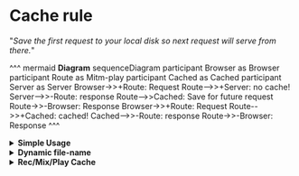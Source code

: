 # Cache rule

"_Save the first request to your local disk so next request will serve from there._"

^^^ mermaid **Diagram**
sequenceDiagram
    participant Browser as Browser
    participant Route as Mitm-play
    participant Cached as Cached
    participant Server as Server
    Browser->>+Route: Request
    Route-->>+Server: no cache!
    Server-->>-Route: response
    Route-->>Cached: Save for future request
    Route->>-Browser: Response
    Browser->>+Route: Request
    Route-->>+Cached: cached!
    Cached-->>-Route: response
    Route->>-Browser: Response
^^^

<details><summary><b>Simple Usage</b></summary>

## Simple Usage
For simple caching, minimum requirement to set up are the `url` and `contentType`. Example below show `url` combine with regex notation 

```js
'cache:_test~01': {
  '/css/_.+': { // internally, lookup will use regex generated from this key
    contentType: ['css']
  }
}
```
By default, file-cache will be stored in Mitm-play profile under browser name folder
<div class="details" title="Cache will be save on Mitm-play profile">

![Icon](./cache-01-file.png 'cache-01-file:att width=340px')

Structure folder will resemble the URL path, the `headers` information is saved into `$` folder 

![Icon](./cache-01-logs.png 'cache-01-logs:att width=700px')

</div>
</details>

<details><summary><b>Dynamic file-name</b></summary>

## Dynamic file-name: with regex grouping
`file` property was introduce to move file-cache from Mitm-profile, value can be just literal String (but restricted the usefullness) or combine with _reqex search-result-label_ denoted with `:1`, `:2`, etc.
```js
'cache:_test~02': {
  '/css/(_.+).css': {
    contentType: ['css'],
    file: '_assets_/:1',
  }
},
```
if file containts _forward slash_ `/` it will be interpeted as folder

<div class="details" title="Cache will be save on user-route">

![Icon](./cache-02-file.png 'cache-02-file:att width=200px')

The file-name saved will have additional text to covers some scenarios:
* `method` to support action based on `method` ie: CRUD in REST style API
* `file-ext` it's a translate from content-type

![Icon](./cache-02-logs.png 'cache-02-logs:att width=700px')

</div>

`path` property can be use to denoted folder so file doesn't need to contains path 
```js
'cache:_test~03': {
  '/css/(_.+).css': {
    contentType: ['css'],
    path: '_assets_',
    file: ':1',
  }
},
```
or file-cached need to be living on your home-folder
```js
path: '~/_assets_'
```
or your root-folder
```js
path: '/_assets_'
```
</details>

<details><summary><b>Rec/Mix/Play Cache</b></summary>

## Rec/Mix/Play Cache
`seq` property it was introduce to record caching sequences to the same `URL`, typically `cache` act as **record & replay steps**, this scenario usually to debug UI bug with specific steps of the flow of app.

It must have a **html-tag** to flag as the start of steps so the sequences can be counted correctly.

```js
'cache:_test~22': {
  '/css/(_.+).css': {
    contentType: ['css'],
    file: '_assets_/my-css',
    seq: true,
  }
},
```
### Html-tag
```js
html: {
  '/typing-test$': {
    tags: 'activity',
  }
},
```
### How to run
The first step is to record the flow and do the navigation
```
$ mitm-play -a='rec:activity' 
```

Next step is to replay the flow
```
$ mitm-play -a='play:activity' 
```
OR it can add as an option tags
```js
'args:activity~a.rec': {
  activity: 'rec:activity',
},
'args:activity~b.mix': {
  activity: 'mix:activity',
},
'args:activity~c.play': {
  activity: 'play:activity',
},
```

</details>
